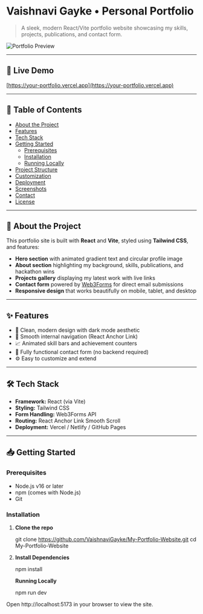 # Vaishnavi Gayke • Personal Portfolio

> A sleek, modern React/Vite portfolio website showcasing my skills, projects, publications, and contact form.

![Portfolio Preview](./screenshot-hero.png)

---

## 🚀 Live Demo

[https://your-portfolio.vercel.app](https://your-portfolio.vercel.app)

---

## 📖 Table of Contents

- [About the Project](#about-the-project)  
- [Features](#features)  
- [Tech Stack](#tech-stack)  
- [Getting Started](#getting-started)  
  - [Prerequisites](#prerequisites)  
  - [Installation](#installation)  
  - [Running Locally](#running-locally)  
- [Project Structure](#project-structure)  
- [Customization](#customization)  
- [Deployment](#deployment)  
- [Screenshots](#screenshots)  
- [Contact](#contact)  
- [License](#license)  

---

## 📌 About the Project

This portfolio site is built with **React** and **Vite**, styled using **Tailwind CSS**, and features:

- **Hero section** with animated gradient text and circular profile image  
- **About section** highlighting my background, skills, publications, and hackathon wins  
- **Projects gallery** displaying my latest work with live links  
- **Contact form** powered by [Web3Forms](https://web3forms.com) for direct email submissions  
- **Responsive design** that works beautifully on mobile, tablet, and desktop  

---

## ✨ Features

- 🎨 Clean, modern design with dark mode aesthetic  
- 🔗 Smooth internal navigation (React Anchor Link)  
- 📈 Animated skill bars and achievement counters  
- 📧 Fully functional contact form (no backend required)  
- ⚙️ Easy to customize and extend  

---

## 🛠 Tech Stack

- **Framework:** React (via Vite)  
- **Styling:** Tailwind CSS  
- **Form Handling:** Web3Forms API  
- **Routing:** React Anchor Link Smooth Scroll  
- **Deployment:** Vercel / Netlify / GitHub Pages  

---

## 📥 Getting Started

### Prerequisites

- Node.js v16 or later  
- npm (comes with Node.js)  
- Git  

### Installation

1. **Clone the repo**  
   
   git clone https://github.com/VaishnaviGayke/My-Portfolio-Website.git
   cd My-Portfolio-Website

2. **Install Dependencies**

    npm install

   **Running Locally**

    npm run dev

Open http://localhost:5173 in your browser to view the site.